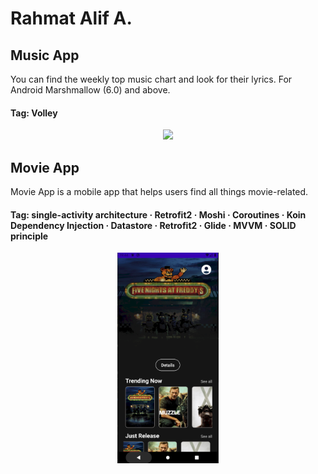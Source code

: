 # Rahmat Alif A.

## Music App

You can find the weekly top music chart and look for their lyrics. For Android Marshmallow (6.0) and above.
#### Tag: Volley

<p align="center"><a href="https://github.com/k900s10/Music-Lyrics"><img src="https://user-images.githubusercontent.com/60184727/148392645-cad58931-2f80-4acb-a8fa-12559a04c4df.jpg" width="32%"/></a></p>


## Movie App

Movie App is a mobile app that helps users find all things movie-related.
#### Tag: single-activity architecture · Retrofit2 · Moshi · Coroutines · Koin Dependency Injection · Datastore · Retrofit2 · Glide · MVVM · SOLID principle

<p align="center"><img src="https://github.com/k900s10/SyngryChallenges/blob/challenge5/outputs/index.png" width="32%"/></p>

